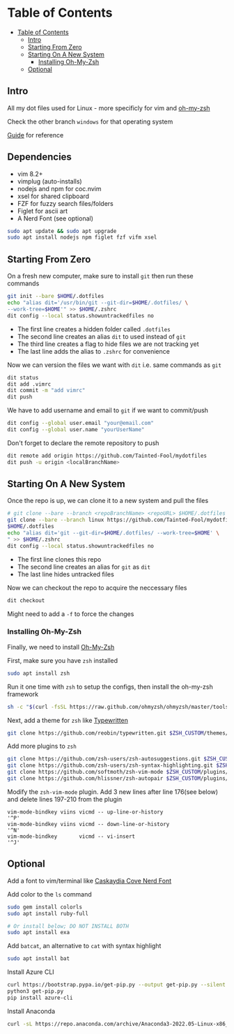 # Table of Contents

- [Table of Contents](#table-of-contents)
  - [Intro](#intro)
  - [Starting From Zero](#starting-from-zero)
  - [Starting On A New System](#starting-on-a-new-system)
    - [Installing Oh-My-Zsh](#installing-oh-my-zsh)
  - [Optional](#optional)

## Intro

All my dot files used for Linux - more specificly for vim and [oh-my-zsh](#installing-oh-my-zsh)

Check the other branch `windows` for that operating system

[Guide](https://www.atlassian.com/git/tutorials/dotfiles) for reference

## Dependencies

- vim 8.2+
- vimplug (auto-installs)
- nodejs and npm for coc.nvim
- xsel for shared clipboard
- FZF for fuzzy search files/folders
- Figlet for ascii art
- A Nerd Font (see optional)

```Bash
sudo apt update && sudo apt upgrade
sudo apt install nodejs npm figlet fzf vifm xsel
```

## Starting From Zero

On a fresh new computer, make sure to install `git` then run these commands

```Bash
git init --bare $HOME/.dotfiles
echo "alias dit='/usr/bin/git --git-dir=$HOME/.dotfiles/ \
--work-tree=$HOME'" >> $HOME/.zshrc
dit config --local status.showuntrackedfiles no
```

- The first line creates a hidden folder called `.dotfiles`
- The second line creates an alias `dit` to used instead of `git`
- The third line creates a flag to hide files we are not tracking yet
- The last line adds the alias to `.zshrc` for convenience

Now we can version the files we want with `dit` i.e. same commands as `git`

```Bash
dit status
dit add .vimrc
dit commit -m "add vimrc"
dit push
```

We have to add username and email to `git` if we want to commit/push

```Bash
dit config --global user.email "your@email.com"
dit config --global user.name "yourUserName"
```

Don't forget to declare the remote repository to push

```Bash
dit remote add origin https://github.com/Tainted-Fool/mydotfiles
dit push -u origin <localBranchName>
```

## Starting On A New System

Once the repo is up, we can clone it to a new system and pull the files

```Bash
# git clone --bare --branch <repoBranchName> <repoURL> $HOME/.dotfiles 
git clone --bare --branch linux https://github.com/Tainted-Fool/mydotfiles \
$HOME/.dotfiles 
echo "alias dit='git --git-dir=$HOME/.dotfiles/ --work-tree=$HOME' \
" >> $HOME/.zshrc
dit config --local status.showuntrackedfiles no
```

- The first line clones this repo
- The second line creates an alias for `git` as `dit`
- The last line hides untracked files

Now we can checkout the repo to acquire the neccessary files

```Bash
dit checkout
```

Might need to add a `-f` to force the changes

### Installing Oh-My-Zsh

Finally, we need to install [Oh-My-Zsh](https://ohmyz.sh/)

First, make sure you have `zsh` installed

```Bash
sudo apt install zsh
```

Run it one time with `zsh` to setup the configs, then install the oh-my-zsh framework

```Bash
sh -c "$(curl -fsSL https://raw.github.com/ohmyzsh/ohmyzsh/master/tools/install.sh)"
```

Next, add a theme for `zsh` like [Typewritten](https://github.com/reobin/typewritten)

```Bash
git clone https://github.com/reobin/typewritten.git $ZSH_CUSTOM/themes/typewritten
```

Add more plugins to `zsh`

```Bash
git clone https://github.com/zsh-users/zsh-autosuggestions.git $ZSH_CUSTOM/plugins/zsh-autosuggestions
git clone https://github.com/zsh-users/zsh-syntax-highlighting.git $ZSH_CUSTOM/plugins/zsh-syntax-highlighting
git clone https://github.com/softmoth/zsh-vim-mode $ZSH_CUSTOM/plugins/zsh-vim-mode
git clone https://github.com/hlissner/zsh-autopair $ZSH_CUSTOM/plugins/zsh-autopair
```

Modify the `zsh-vim-mode` plugin. Add 3 new lines after line 176(see below) and
delete lines 197-210 from the plugin

```vim
vim-mode-bindkey viins vicmd -- up-line-or-history                 '^P'
vim-mode-bindkey viins vicmd -- down-line-or-history               '^N'
vim-mode-bindkey       vicmd -- vi-insert                          '^J'
```

## Optional

Add a font to vim/terminal like [Caskaydia Cove Nerd Font](https://www.nerdfonts.com/font-downloads)

Add color to the `ls` command

```Bash
sudo gem install colorls
sudo apt install ruby-full

# Or install below; DO NOT INSTALL BOTH
sudo apt install exa
```

Add `batcat`, an alternative to `cat` with syntax highlight

```Bash
sudo apt install bat
```

Install Azure CLI

```Bash
curl https://bootstrap.pypa.io/get-pip.py --output get-pip.py --silent
python3 get-pip.py
pip install azure-cli
```

Install Anaconda

```Bash
curl -sL https://repo.anaconda.com/archive/Anaconda3-2022.05-Linux-x86_64.sh | sudo bash
```
